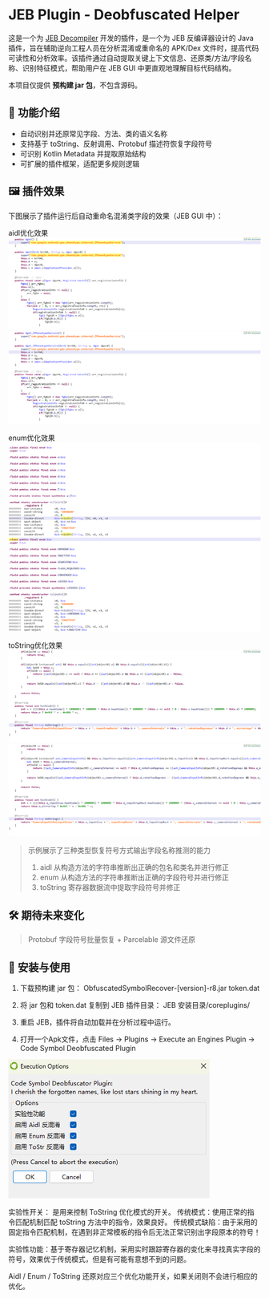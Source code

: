 # JEB Plugin - Deobfuscated Helper

这是一个为 [JEB Decompiler](https://www.pnfsoftware.com/jeb/) 开发的插件，是一个为 JEB 反编译器设计的 Java 插件，旨在辅助逆向工程人员在分析混淆或重命名的 APK/Dex 文件时，提高代码可读性和分析效率。该插件通过自动提取关键上下文信息、还原类/方法/字段名称、识别特征模式，帮助用户在 JEB GUI 中更直观地理解目标代码结构。

本项目仅提供 **预构建 jar 包**，不包含源码。

## 🔧 功能介绍

- 自动识别并还原常见字段、方法、类的语义名称
- 支持基于 toString、反射调用、Protobuf 描述符恢复字段符号
- 可识别 Kotlin Metadata 并提取原始结构
- 可扩展的插件框架，适配更多规则逻辑

## 🖼️ 插件效果

下图展示了插件运行后自动重命名混淆类字段的效果（JEB GUI 中）：

aidl优化效果
![效果截图](assets/aidl_1.png)
![效果截图](assets/aidl_2.png)
  
  
enum优化效果
![效果截图](assets/enum_1.png)
![效果截图](assets/enum_2.png)

toString优化效果
![效果截图](assets/toString_1.png)
![效果截图](assets/toString_2.png)


> 示例展示了三种类型恢复符号方式输出字段名称推测的能力
> 1. aidl 从构造方法的字符串推断出正确的包名和类名并进行修正
> 2. enum 从构造方法的字符串推断出正确的字段符号并进行修正
> 3. toString 寄存器数据流中提取字段符号并修正

## 🛠️ 期待未来变化
> Protobuf 字段符号批量恢复 + Parcelable 源文件还原

## 🚀 安装与使用

1. 下载预构建 jar 包：
   ObfuscatedSymbolRecover-[version]-r8.jar
   token.dat

2. 将 jar 包和 token.dat 复制到 JEB 插件目录：
    JEB 安装目录/coreplugins/

3. 重启 JEB，插件将自动加载并在分析过程中运行。
4. 打开一个Apk文件，点击 Files -> Plugins -> Execute an Engines Plugin -> Code Symbol Deobfuscated Plugin

![效果截图](assets/main_options.png)

实验性开关：
是用来控制 ToString 优化模式的开关。
传统模式：使用正常的指令匹配机制匹配 toString 方法中的指令，效果良好。
传统模式缺陷：由于采用的固定指令匹配机制，在遇到非正常模板的指令后无法正常识别出字段原本的符号！

实验性功能：基于寄存器记忆机制，采用实时跟踪寄存器的变化来寻找真实字段的符号，效果优于传统模式，但是有可能有意想不到的问题。

Aidl / Enum / ToString 还原对应三个优化功能开关，如果关闭则不会进行相应的优化。

